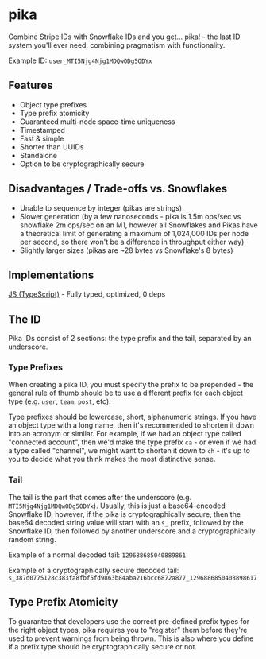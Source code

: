 # pika

Combine Stripe IDs with Snowflake IDs and you get... pika! - the last ID system you'll ever need, combining pragmatism with functionality.

Example ID: `user_MTI5Njg4Njg1MDQwODg5ODYx`

## Features

- Object type prefixes
- Type prefix atomicity
- Guaranteed multi-node space-time uniqueness
- Timestamped
- Fast & simple
- Shorter than UUIDs
- Standalone
- Option to be cryptographically secure

## Disadvantages / Trade-offs vs. Snowflakes

- Unable to sequence by integer (pikas are strings)
- Slower generation (by a few nanoseconds - pika is 1.5m ops/sec vs snowflake 2m ops/sec on an M1, however all Snowflakes and Pikas have a theoretical limit of generating a maximum of 1,024,000 IDs per node per second, so there won't be a difference in throughput either way)
- Slightly larger sizes (pikas are ~28 bytes vs Snowflake's 8 bytes)

## Implementations

[JS (TypeScript)](https://github.com/hopinc/pika/tree/main/impl/js) - Fully typed, optimized, 0 deps

## The ID

Pika IDs consist of 2 sections: the type prefix and the tail, separated by an underscore.

### Type Prefixes

When creating a pika ID, you must specify the prefix to be prepended - the general rule of thumb should be to use a different prefix for each object type (e.g. `user`, `team`, `post`, etc).

Type prefixes should be lowercase, short, alphanumeric strings. If you have an object type with a long name, then it's recommended to shorten it down into an acronym or similar. For example, if we had an object type called "connected account", then we'd make the type prefix `ca` - or even if we had a type called "channel", we might want to shorten it down to `ch` - it's up to you to decide what you think makes the most distinctive sense.

### Tail

The tail is the part that comes after the underscore (e.g. `MTI5Njg4Njg1MDQwODg5ODYx`). Usually, this is just a base64-encoded Snowflake ID, however, if the pika is cryptographically secure, then the base64 decoded string value will start with an `s_` prefix, followed by the Snowflake ID, then followed by another underscore and a cryptographically random string.

Example of a normal decoded tail:
`129688685040889861`

Example of a cryptographically secure decoded tail:
`s_387d0775128c383fa8fbf5fd9863b84aba216bcc6872a877_1296886850408898617`

## Type Prefix Atomicity

To guarantee that developers use the correct pre-defined prefix types for the right object types, pika requires you to "register" them before they're used to prevent warnings from being thrown. This is also where you define if a prefix type should be cryptographically secure or not.
